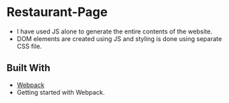 # Restaurant-Page
* I have used JS alone to generate the entire contents of the website.
* DOM elements are created using JS and styling is done using separate CSS file.

## Built With
* [Webpack](https://webpack.js.org/)
* Getting started with Webpack.